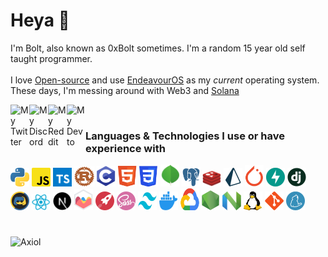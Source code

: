 # Heya 👋

I'm Bolt, also known as 0xBolt sometimes. I'm a random 15 year old self taught programmer.
<br><br>
I love [Open-source](https://en.wikipedia.org/wiki/Open_source) and use [EndeavourOS](https://endeavouros.com) as my *current* operating system.
<br>
These days, I'm messing around with Web3 and [Solana](https://solana.com)

<a href="https://twitter.com/0xBolt">
  <img align="left" alt="My Twitter" width="30px" src="https://raw.githubusercontent.com/peterthehan/peterthehan/master/assets/twitter.svg" />
</a>
<a href="https://discord.com/user/791950104680071188">
  <img align="left" alt="My Discord" width="30px" src="https://raw.githubusercontent.com/peterthehan/peterthehan/master/assets/discord.svg" />
</a>
<a href="https://reddit.com/u/0xSAA">
  <img align="left" alt="My Reddit" width="30px" src="https://raw.githubusercontent.com/peterthehan/peterthehan/master/assets/reddit.svg" />
</a>
<a href="https://dev.to/0xbolt/">
  <img align="left" alt="My Dev to" width="30px" src="https://cdn.worldvectorlogo.com/logos/devto.svg" />
</a>

<br>

### Languages & Technologies I use or have experience with

<div><!-- make img inline -->
<!-- Languages -->
<img src="icons/python.svg" width="30px">
<img src="icons/javascript.svg" width="30px">
<img src="icons/typescript.svg" width="30px">
<img src="icons/rust.svg" width="32px" height="32px">
<img src="icons/c.svg" width="30px">
<img src="icons/html.svg" width="30px">
<img src="icons/css.svg" width="30px">
<!-- Databases -->
<img src="icons/mongodb.svg" width="30px" height="35px">
<img src="icons/postgresql.svg" width="30px">
<img src="icons/redis.svg" width="30px">
<img src="icons/prisma.svg" width="30px">
<!-- Frameworks and packages -->
<img src="icons/pytorch.svg" width="30px">
<img src="icons/fastapi.svg" width="30px">
<img src="icons/django.svg" width="30px">
<img src="icons/discordpy.svg" width="30px">
<img src="icons/reactjs.svg" width="30px">
<img src="icons/nextjs.svg" width="30px">
<img src="icons/chartjs.svg" width="30px">
<img src="icons/rocketrs.svg" width="30px">
<img src="icons/sass.svg" width="30px">
<img src="icons/tailwindcss.svg" width="30px" height="30px">
<!-- Other technologies -->
<img src="icons/docker.svg" width="30px" height="30px">
<img src="icons/gcloud.svg" width="30px" height="35px">
<img src="icons/nodejs.svg" width="30px">
<img src="icons/neovim.svg" width="30px" height="30px">
<img src="icons/linux.svg" width="30px" height="30px">
<img src="icons/git.svg" width="30px">
<img src="icons/yarn.svg" width="30px">

</div>

# 

<img
    alt="Axiol"
    src="https://github-readme-stats.vercel.app/api?username=gitbolt&count_private=true"
    width="600"
/>
